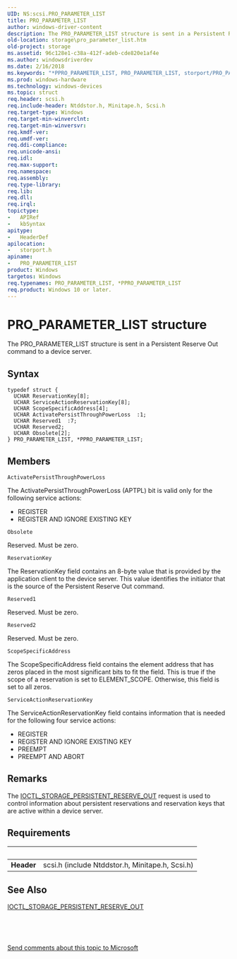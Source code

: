 ```yaml
---
UID: NS:scsi.PRO_PARAMETER_LIST
title: PRO_PARAMETER_LIST
author: windows-driver-content
description: The PRO_PARAMETER_LIST structure is sent in a Persistent Reserve Out command to a device server.
old-location: storage\pro_parameter_list.htm
old-project: storage
ms.assetid: 96c128e1-c38a-412f-adeb-cde820e1af4e
ms.author: windowsdriverdev
ms.date: 2/16/2018
ms.keywords: "*PPRO_PARAMETER_LIST, PRO_PARAMETER_LIST, storport/PRO_PARAMETER_LIST, storport/PPRO_PARAMETER_LIST, PPRO_PARAMETER_LIST structure pointer [Storage Devices], storage.pro_parameter_list, PPRO_PARAMETER_LIST, structs-general_7481edb0-cc60-44b9-abcc-80bf0f79fbae.xml, PRO_PARAMETER_LIST structure [Storage Devices]"
ms.prod: windows-hardware
ms.technology: windows-devices
ms.topic: struct
req.header: scsi.h
req.include-header: Ntddstor.h, Minitape.h, Scsi.h
req.target-type: Windows
req.target-min-winverclnt: 
req.target-min-winversvr: 
req.kmdf-ver: 
req.umdf-ver: 
req.ddi-compliance: 
req.unicode-ansi: 
req.idl: 
req.max-support: 
req.namespace: 
req.assembly: 
req.type-library: 
req.lib: 
req.dll: 
req.irql: 
topictype:
-	APIRef
-	kbSyntax
apitype:
-	HeaderDef
apilocation:
-	storport.h
apiname:
-	PRO_PARAMETER_LIST
product: Windows
targetos: Windows
req.typenames: PRO_PARAMETER_LIST, *PPRO_PARAMETER_LIST
req.product: Windows 10 or later.
---
```


# PRO_PARAMETER_LIST structure
The PRO_PARAMETER_LIST structure is sent in a Persistent Reserve Out command to a device server.

## Syntax
````
typedef struct {
  UCHAR ReservationKey[8];
  UCHAR ServiceActionReservationKey[8];
  UCHAR ScopeSpecificAddress[4];
  UCHAR ActivatePersistThroughPowerLoss  :1;
  UCHAR Reserved1  :7;
  UCHAR Reserved2;
  UCHAR Obsolete[2];
} PRO_PARAMETER_LIST, *PPRO_PARAMETER_LIST;
````

## Members


`ActivatePersistThroughPowerLoss`

The ActivatePersistThroughPowerLoss (APTPL) bit is valid only for the following service actions:

<ul>
<li>
REGISTER

</li>
<li>
REGISTER AND IGNORE EXISTING KEY

</li>
</ul>

`Obsolete`

Reserved. Must be zero.

`ReservationKey`

The ReservationKey field contains an 8-byte value that is provided by the application client to the device server. This value identifies the initiator that is the source of the Persistent Reserve Out command.

`Reserved1`

Reserved. Must be zero.

`Reserved2`

Reserved. Must be zero.

`ScopeSpecificAddress`

The ScopeSpecificAddress field contains the element address that has zeros placed in the most significant bits to fit the field. This is true if the scope of a reservation is set to ELEMENT_SCOPE. Otherwise, this field is set to all zeros.

`ServiceActionReservationKey`

The ServiceActionReservationKey field contains information that is needed for the following four service actions:

<ul>
<li>
REGISTER

</li>
<li>
REGISTER AND IGNORE EXISTING KEY

</li>
<li>
PREEMPT

</li>
<li>
PREEMPT AND ABORT

</li>
</ul>

## Remarks
The <a href="..\ntddstor\ni-ntddstor-ioctl_storage_persistent_reserve_out.md">IOCTL_STORAGE_PERSISTENT_RESERVE_OUT</a> request is used to control information about persistent reservations and reservation keys that are active within a device server.

## Requirements
| &nbsp; | &nbsp; |
| ---- |:---- |
| **Header** | scsi.h (include Ntddstor.h, Minitape.h, Scsi.h) |

## See Also

<a href="..\ntddstor\ni-ntddstor-ioctl_storage_persistent_reserve_out.md">IOCTL_STORAGE_PERSISTENT_RESERVE_OUT</a>



 

 

<a href="mailto:wsddocfb@microsoft.com?subject=Documentation%20feedback [storage\storage]:%20PRO_PARAMETER_LIST structure%20 RELEASE:%20(2/16/2018)&amp;body=%0A%0APRIVACY STATEMENT%0A%0AWe use your feedback to improve the documentation. We don't use your email address for any other purpose, and we'll remove your email address from our system after the issue that you're reporting is fixed. While we're working to fix this issue, we might send you an email message to ask for more info. Later, we might also send you an email message to let you know that we've addressed your feedback.%0A%0AFor more info about Microsoft's privacy policy, see http://privacy.microsoft.com/en-us/default.aspx." title="Send comments about this topic to Microsoft">Send comments about this topic to Microsoft</a>